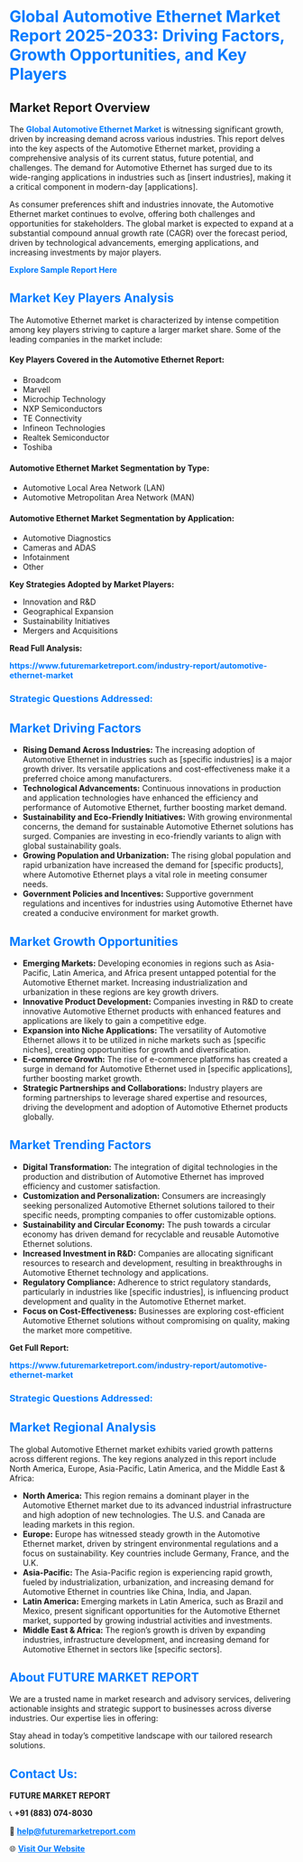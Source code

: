 <h1 style="color: #007BFF;">Global Automotive Ethernet Market Report 2025-2033: Driving Factors, Growth Opportunities, and Key Players</h1>

<section id="overview">
<h2>Market Report Overview</h2>
<p>The <a href="https://www.futuremarketreport.com/industry-report/automotive-ethernet-market" style="color: #007BFF; text-decoration: none;"><strong>Global Automotive Ethernet Market</strong></a> is witnessing significant growth, driven by increasing demand across various industries. This report delves into the key aspects of the Automotive Ethernet market, providing a comprehensive analysis of its current status, future potential, and challenges. The demand for Automotive Ethernet has surged due to its wide-ranging applications in industries such as [insert industries], making it a critical component in modern-day [applications].</p>
<p>As consumer preferences shift and industries innovate, the Automotive Ethernet market continues to evolve, offering both challenges and opportunities for stakeholders. The global market is expected to expand at a substantial compound annual growth rate (CAGR) over the forecast period, driven by technological advancements, emerging applications, and increasing investments by major players.</p>
</section>

<section id="overview">
<p><a href="https://www.futuremarketreport.com/request-sample/reportId=57775" style="color: #007BFF; text-decoration: none;"><strong>Explore Sample Report Here</strong></a></p>
</section>

<section id="key-players">
<h2 style="color: #007BFF;">Market Key Players Analysis</h2>
<p>The Automotive Ethernet market is characterized by intense competition among key players striving to capture a larger market share. Some of the leading companies in the market include:</p>
<h4>Key Players Covered in the Automotive Ethernet Report:</h4>
<ul><li>Broadcom</li><li>Marvell</li><li>Microchip Technology</li><li>NXP Semiconductors</li><li>TE Connectivity</li><li>Infineon Technologies</li><li>Realtek Semiconductor</li><li>Toshiba</li></ul>
<h4>Automotive Ethernet Market Segmentation by Type:</h4>
<ul><li>Automotive Local Area Network (LAN)</li><li>Automotive Metropolitan Area Network (MAN)</li></ul>

<h4>Automotive Ethernet Market Segmentation by Application:</h4>
<ul><li>Automotive Diagnostics</li><li>Cameras and ADAS</li><li>Infotainment</li><li>Other</li></ul>
<p><strong>Key Strategies Adopted by Market Players:</strong></p>
<ul>
<li>Innovation and R&D</li>
<li>Geographical Expansion</li>
<li>Sustainability Initiatives</li>
<li>Mergers and Acquisitions</li>
</ul>
</section>

<section>
<p><strong>Read Full Analysis: </strong></p><a href="https://www.futuremarketreport.com/industry-report/automotive-ethernet-market" style="color: #007BFF; text-decoration: none;"><strong>https://www.futuremarketreport.com/industry-report/automotive-ethernet-market</strong></a>
<h3 style="color: #007BFF;">Strategic Questions Addressed:</h3>
</section>

<section id="driving-factors">
<h2 style="color: #007BFF;">Market Driving Factors</h2>
<ul>
<li><strong>Rising Demand Across Industries:</strong> The increasing adoption of Automotive Ethernet in industries such as [specific industries] is a major growth driver. Its versatile applications and cost-effectiveness make it a preferred choice among manufacturers.</li>
<li><strong>Technological Advancements:</strong> Continuous innovations in production and application technologies have enhanced the efficiency and performance of Automotive Ethernet, further boosting market demand.</li>
<li><strong>Sustainability and Eco-Friendly Initiatives:</strong> With growing environmental concerns, the demand for sustainable Automotive Ethernet solutions has surged. Companies are investing in eco-friendly variants to align with global sustainability goals.</li>
<li><strong>Growing Population and Urbanization:</strong> The rising global population and rapid urbanization have increased the demand for [specific products], where Automotive Ethernet plays a vital role in meeting consumer needs.</li>
<li><strong>Government Policies and Incentives:</strong> Supportive government regulations and incentives for industries using Automotive Ethernet have created a conducive environment for market growth.</li>
</ul>
</section>

<section id="growth-opportunities">
<h2 style="color: #007BFF;">Market Growth Opportunities</h2>
<ul>
<li><strong>Emerging Markets:</strong> Developing economies in regions such as Asia-Pacific, Latin America, and Africa present untapped potential for the Automotive Ethernet market. Increasing industrialization and urbanization in these regions are key growth drivers.</li>
<li><strong>Innovative Product Development:</strong> Companies investing in R&D to create innovative Automotive Ethernet products with enhanced features and applications are likely to gain a competitive edge.</li>
<li><strong>Expansion into Niche Applications:</strong> The versatility of Automotive Ethernet allows it to be utilized in niche markets such as [specific niches], creating opportunities for growth and diversification.</li>
<li><strong>E-commerce Growth:</strong> The rise of e-commerce platforms has created a surge in demand for Automotive Ethernet used in [specific applications], further boosting market growth.</li>
<li><strong>Strategic Partnerships and Collaborations:</strong> Industry players are forming partnerships to leverage shared expertise and resources, driving the development and adoption of Automotive Ethernet products globally.</li>
</ul>
</section>

<section id="trending-factors">
<h2 style="color: #007BFF;">Market Trending Factors</h2>
<ul>
<li><strong>Digital Transformation:</strong> The integration of digital technologies in the production and distribution of Automotive Ethernet has improved efficiency and customer satisfaction.</li>
<li><strong>Customization and Personalization:</strong> Consumers are increasingly seeking personalized Automotive Ethernet solutions tailored to their specific needs, prompting companies to offer customizable options.</li>
<li><strong>Sustainability and Circular Economy:</strong> The push towards a circular economy has driven demand for recyclable and reusable Automotive Ethernet solutions.</li>
<li><strong>Increased Investment in R&D:</strong> Companies are allocating significant resources to research and development, resulting in breakthroughs in Automotive Ethernet technology and applications.</li>
<li><strong>Regulatory Compliance:</strong> Adherence to strict regulatory standards, particularly in industries like [specific industries], is influencing product development and quality in the Automotive Ethernet market.</li>
<li><strong>Focus on Cost-Effectiveness:</strong> Businesses are exploring cost-efficient Automotive Ethernet solutions without compromising on quality, making the market more competitive.</li>
</ul>
</section>

<section>
<p><strong>Get Full Report: </strong></p><a href="https://www.futuremarketreport.com/industry-report/automotive-ethernet-market" style="color: #007BFF; text-decoration: none;"><strong>https://www.futuremarketreport.com/industry-report/automotive-ethernet-market</strong></a>
<h3 style="color: #007BFF;">Strategic Questions Addressed:</h3>
</section>


<section id="regional-analysis">
<h2 style="color: #007BFF;">Market Regional Analysis</h2>
<p>The global Automotive Ethernet market exhibits varied growth patterns across different regions. The key regions analyzed in this report include North America, Europe, Asia-Pacific, Latin America, and the Middle East & Africa:</p>
<ul>
<li><strong>North America:</strong> This region remains a dominant player in the Automotive Ethernet market due to its advanced industrial infrastructure and high adoption of new technologies. The U.S. and Canada are leading markets in this region.</li>
<li><strong>Europe:</strong> Europe has witnessed steady growth in the Automotive Ethernet market, driven by stringent environmental regulations and a focus on sustainability. Key countries include Germany, France, and the U.K.</li>
<li><strong>Asia-Pacific:</strong> The Asia-Pacific region is experiencing rapid growth, fueled by industrialization, urbanization, and increasing demand for Automotive Ethernet in countries like China, India, and Japan.</li>
<li><strong>Latin America:</strong> Emerging markets in Latin America, such as Brazil and Mexico, present significant opportunities for the Automotive Ethernet market, supported by growing industrial activities and investments.</li>
<li><strong>Middle East & Africa:</strong> The region’s growth is driven by expanding industries, infrastructure development, and increasing demand for Automotive Ethernet in sectors like [specific sectors].</li>
</ul>
</section>

<footer>
<h2 style="color: #007BFF;">About FUTURE MARKET REPORT</h2>
<p>We are a trusted name in market research and advisory services, delivering actionable insights and strategic support to businesses across diverse industries. Our expertise lies in offering:</p>

<p>Stay ahead in today’s competitive landscape with our tailored research solutions.</p>

<h2 style="color: #007BFF;">Contact Us:</h2>
<p><strong>FUTURE MARKET REPORT</strong></p>
<p>📞 <strong>+91 (883) 074-8030</strong></p>
<p>📧 <strong><a href="mailto:help@futuremarketreport.com" style="color: #007BFF;">help@futuremarketreport.com</a></strong></p>
<p>🌐 <strong><a href="https://www.futuremarketreport.com/" style="color: #007BFF;">Visit Our Website</a></strong></p>
</footer>